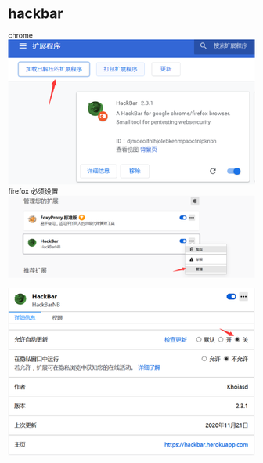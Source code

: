 # hackbar
chrome
<br>
![image](https://github.com/request101/hackbar/blob/master/images/Image3.png)<br>
firefox 必须设置
![image](https://github.com/request101/hackbar/blob/master/images/Image1.png)<br><br>
![image](https://github.com/request101/hackbar/blob/master/images/Image2.png)
